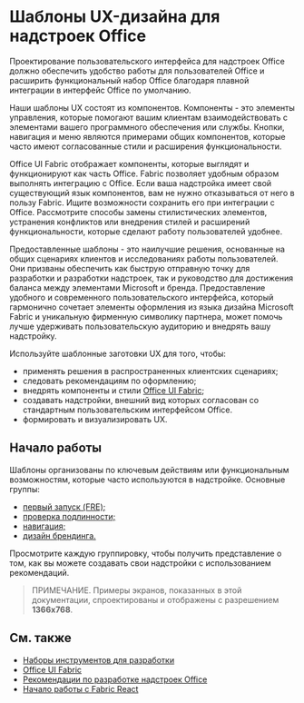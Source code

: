 # <a name="ux-design-patterns-for-office-add-ins"></a>Шаблоны UX-дизайна для надстроек Office

Проектирование пользовательского интерфейса для надстроек Office должно обеспечить удобство работы для пользователей Office и расширить функциональный набор Office благодаря плавной интеграции в интерфейс Office по умолчанию.  

Наши шаблоны UX состоят из компонентов. Компоненты - это элементы управления, которые помогают вашим клиентам взаимодействовать с элементами вашего программного обеспечения или службы. Кнопки, навигация и меню являются примерами общих компонентов, которые часто имеют согласованные стили и расширения функциональности.

Office UI Fabric отображает компоненты, которые выглядят и функционируют как часть Office. Fabric позволяет удобным образом выполнять интеграцию с Office. Если ваша надстройка имеет свой существующий язык компонентов, вам не нужно отказываться от него в пользу Fabric. Ищите возможности сохранить его при интеграции с Office. Рассмотрите способы замены стилистических элементов, устранения конфликтов или внедрения стилей и расширений функциональности, которые сделают работу пользователей удобнее.

Предоставленные шаблоны - это наилучшие решения, основанные на общих сценариях клиентов и исследованиях работы пользователей. Они призваны обеспечить как быструю отправную точку для разработки и разработки надстроек, так и руководство для достижения баланса между элементами Microsoft и бренда. Предоставление удобного и современного пользовательского интерфейса, который гармонично сочетает элементы оформления из языка дизайна Microsoft Fabric и уникальную фирменную символику партнера, может помочь лучше удерживать пользовательскую аудиторию и внедрять вашу надстройку.

Используйте шаблонные заготовки UX для того, чтобы:

* применять решения в распространенных клиентских сценариях;
* следовать рекомендациям по оформлению;
* внедрять компоненты и стили [Office UI Fabric](https://developer.microsoft.com/fabric#/get-started);
* создавать надстройки, внешний вид которых согласован со стандартным пользовательским интерфейсом Office.
* формировать и визуализировать UX.


## <a name="getting-started"></a>Начало работы

Шаблоны организованы по ключевым действиям или функциональным возможностям, которые часто используются в надстройке. Основные группы:

* [первый запуск (FRE);](../design/first-run-experience-patterns.md)
* [проверка подлинности;](../design/authentication-patterns.md)
* [навигация;](../design/navigation-patterns.md)
* [дизайн брендинга.](../design/branding-patterns.md)

Просмотрите каждую группировку, чтобы получить представление о том, как вы можете создавать свои надстройки с использованием рекомендаций.



>ПРИМЕЧАНИЕ. Примеры экранов, показанных в этой документации, спроектированы и отображены с разрешением **1366x768**.




## <a name="see-also"></a>См. также
* [Наборы инструментов для разработки](design-toolkits.md)
* [Office UI Fabric](https://developer.microsoft.com/fabric)
* [Рекомендации по разработке надстроек Office](https://docs.microsoft.com/office/dev/add-ins/concepts/add-in-development-best-practices)
* [Начало работы с Fabric React](https://docs.microsoft.com/office/dev/add-ins/design/using-office-ui-fabric-react)
